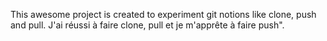 This awesome project is created to experiment git notions like clone, push and pull.
J'ai réussi à faire clone, pull et je m'apprête à faire push".